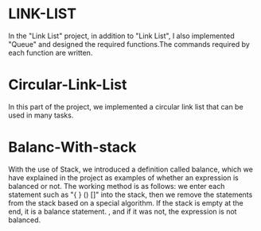 # LINK-LIST
In the "Link List" project, in addition to "Link List", I also implemented "Queue" and designed the required functions.The commands required by each function are written.
# Circular-Link-List
In this part of the project, we implemented a circular link list that can be used in many tasks.
# Balanc-With-stack
With the use of Stack, we introduced a definition called balance, which we have explained in the project as examples of whether an expression is balanced or not.
The working method is as follows: we enter each statement such as "{ } () []" into the stack, then we remove the statements from the stack based on a special algorithm. If the stack is empty at the end, it is a balance statement. , and if it was not, the expression is not balanced.

